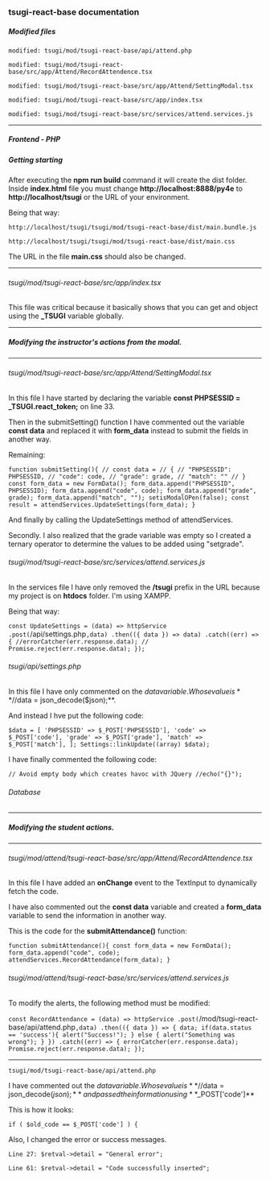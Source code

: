 ### tsugi-react-base documentation

##### Modified files

`modified: tsugi/mod/tsugi-react-base/api/attend.php`

`modified: tsugi/mod/tsugi-react-base/src/app/Attend/RecordAttendence.tsx`

`modified: tsugi/mod/tsugi-react-base/src/app/Attend/SettingModal.tsx`

`modified: tsugi/mod/tsugi-react-base/src/app/index.tsx`

`modified: tsugi/mod/tsugi-react-base/src/services/attend.services.js`

* * *

##### Frontend - PHP

##### Getting starting

After executing the **npm run build** command it will create the dist folder. Inside **index.html** file you must change **http://localhost:8888/py4e** to **http://localhost/tsugi** or the URL of your environment.

Being that way:

`http://localhost/tsugi/tsugi/mod/tsugi-react-base/dist/main.bundle.js`

`http://localhost/tsugi/tsugi/mod/tsugi-react-base/dist/main.css`

The URL in the file **main.css** should also be changed.

* * *

###### tsugi/mod/tsugi-react-base/src/app/index.tsx

This file was critical because it basically shows that you can get and object using the **_TSUGI** variable globally.

* * *

##### Modifying the instructor's actions from the modal.

* * *

###### tsugi/mod/tsugi-react-base/src/app/Attend/SettingModal.tsx

In this file I have started by declaring the variable **const PHPSESSID = _TSUGI.react_token;** on line 33.

Then in the submitSetting() function I have commented out the variable **const data** and replaced it with **form_data** instead to submit the fields in another way.

Remaining:

`function submitSetting(){ // const data = // { // "PHPSESSID": PHPSESSID, // "code": code, // "grade": grade, // "match": "" // } const form_data = new FormData(); form_data.append("PHPSESSID", PHPSESSID); form_data.append("code", code); form_data.append("grade", grade); form_data.append("match", ""); setisModalOPen(false); const result = attendServices.UpdateSettings(form_data); }`

And finally by calling the UpdateSettings method of attendServices.

Secondly. I also realized that the grade variable was empty so I created a ternary operator to determine the values to be added using "setgrade".

###### tsugi/mod/tsugi-react-base/src/services/attend.services.js

In the services file I have only removed the **/tsugi** prefix in the URL because my project is on **htdocs** folder. I'm using XAMPP.

Being that way:

`const UpdateSettings = (data) => httpService .post(`/api/settings.php`,data) .then(({ data }) => data) .catch((err) => { //errorCatcher(err.response.data); // Promise.reject(err.response.data); });`

###### tsugi/api/settings.php

In this file I have only commented on the $data variable. Whose value is **//$data = json_decode($json);**.

And instead I hve put the following code:

`$data = [ 'PHPSESSID' => $_POST['PHPSESSID'], 'code' => $_POST['code'], 'grade' => $_POST['grade'], 'match' => $_POST['match'], ]; Settings::linkUpdate((array) $data);`

I have finally commented the following code:

`// Avoid empty body which creates havoc with JQuery //echo("{}");`

###### Database

* * *

##### Modifying the student actions.

* * *

###### tsugi/mod/attend/tsugi-react-base/src/app/Attend/RecordAttendence.tsx

In this file I have added an **onChange** event to the TextInput to dynamically fetch the code.

I have also commented out the **const data** variable and created a **form_data** variable to send the information in another way.

This is the code for the **submitAttendance()** function:

`function submitAttendance(){ const form_data = new FormData(); form_data.append("code", code); attendServices.RecordAttendance(form_data); }`

###### tsugi/mod/attend/tsugi-react-base/src/services/attend.services.js

To modify the alerts, the following method must be modified:

`const RecordAttendance = (data) => httpService .post(`/mod/tsugi-react-base/api/attend.php`,data) .then(({ data }) => { data; if(data.status == 'success'){ alert("Success!"); } else { alert("Something was wrong"); } }) .catch((err) => { errorCatcher(err.response.data); Promise.reject(err.response.data); });`

* * *

`
tsugi/mod/tsugi-react-base/api/attend.php
`

I have commented out the $data variable. Whose value is **//$data = json_decode($json);** and passed the information using **$_POST['code']**

This is how it looks:

`if ( $old_code == $_POST['code'] ) {`

Also, I changed the error or success messages.

`Line 27: $retval->detail = "General error";`

`Line 61: $retval->detail = "Code successfully inserted";`

<!--Tsugi React Base Tool
=====================

## Quick-start

```bash
# Get into your Tsugi mod folder
cd ... /mod
git clone https://github.com/csev/tsugi-react-base
cd tsugi-react-base
npm install && npm run start:dev
```
## Development scripts
```sh
# Install development/build dependencies
npm install

# Start the development server
npm run start:dev

# Before you run the `tsugi` build process, you must edit the `webpack.prod.js`
# file and edit the `publicPath` and `replace` field to reflect
# the actual path on your web server where the folder will be available
# TODO: Automate this :)

# Run a tsugi build (outputs to "dist" dir)
npm run build
```

## Other Scripts

```sh
# Run the test suite
npm run test

# Run the test suite with coverage
npm run test:coverage

# Run the linter
npm run lint

# Run the code formatter
npm run format

# Launch a tool to inspect the bundle size
npm run bundle-profile:analyze

# Start the express server (run a production build first)
npm run start

# Start storybook component explorer
npm run storybook

# Build storybook component explorer as standalone app (outputs to "storybook-static" dir)
npm run build:storybook
```

## Configurations
* [TypeScript Config](./tsconfig.json)
* [Webpack Config](./webpack.common.js)
* [Jest Config](./jest.config.js)
* [Editor Config](./.editorconfig)

## Raster image support

To use an image asset that's shipped with PatternFly core, you'll prefix the paths with "@assets". `@assets` is an alias for the PatternFly assets directory in node_modules.

For example:
```js
import imgSrc from '@assets/images/g_sizing.png';
<img src={imgSrc} alt="Some image" />
```

You can use a similar technique to import assets from your local app, just prefix the paths with "@app". `@app` is an alias for the main src/app directory.

```js
import loader from '@app/assets/images/loader.gif';
<img src={loader} alt="Content loading />
```

## Vector image support
Inlining SVG in the app's markup is also possible.

```js
import logo from '@app/assets/images/logo.svg';
<span dangerouslySetInnerHTML={{__html: logo}} />
```

You can also use SVG when applying background images with CSS. To do this, your SVG's must live under a `bgimages` directory (this directory name is configurable in [webpack.common.js](./webpack.common.js#L5)). This is necessary because you may need to use SVG's in several other context (inline images, fonts, icons, etc.) and so we need to be able to differentiate between these usages so the appropriate loader is invoked.
```css
body {
  background: url(./assets/bgimages/img_avatar.svg);
}
```

## Adding custom CSS
When importing CSS from a third-party package for the first time, you may encounter the error `Module parse failed: Unexpected token... You may need an appropriate loader to handle this file typ...`. You need to register the path to the stylesheet directory in [stylePaths.js](./stylePaths.js). We specify these explicity for performance reasons to avoid webpack needing to crawl through the entire node_modules directory when parsing CSS modules.

## Code quality tools
* For accessibility compliance, we use [react-axe](https://github.com/dequelabs/react-axe)
* To keep our bundle size in check, we use [webpack-bundle-analyzer](https://github.com/webpack-contrib/webpack-bundle-analyzer)
* To keep our code formatting in check, we use [prettier](https://github.com/prettier/prettier)
* To keep our code logic and test coverage in check, we use [jest](https://github.com/facebook/jest)
* To ensure code styles remain consistent, we use [eslint](https://eslint.org/)
* To provide a place to showcase custom components, we integrate with [storybook](https://storybook.js.org/)

## Multi environment configuration
This project uses [dotenv-webpack](https://www.npmjs.com/package/dotenv-webpack) for exposing environment variables to your code. Either export them at the system level like `export MY_ENV_VAR=http://dev.myendpoint.com && npm run start:dev` or simply drop a `.env` file in the root that contains your key-value pairs like below:

```sh
ENV_1=http://1.myendpoint.com
ENV_2=http://2.myendpoint.com
```

With that in place, you can use the values in your code like `console.log(process.env.ENV_1);`-->

